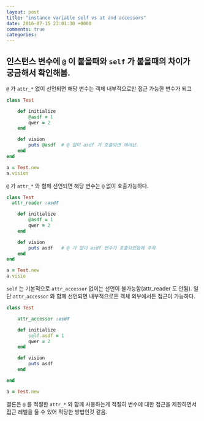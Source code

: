 ```yaml
---
layout: post
title: "instance variable self vs at and accessors"
date: 2016-07-15 23:01:30 +0000
comments: true
categories: 
---
```


인스턴스 변수에 `@` 이 붙을때와 `self` 가 붙을때의 차이가 궁금해서 확인해봄.
--

`@` 가 `attr_*` 없이 선언되면 해당 변수는 객체 내부적으로만 접근 가능한 변수가 되고

```ruby
class Test

    def initialize
        @asdf = 1
        qwer = 2
    end

    def vision
        puts @asdf  # @ 없이 asdf 가 호출되면 에러남.
    end
end

a = Test.new
a.vision
```

`@` 가 `attr_*` 와 함께 선언되면 해당 변수는 `@` 없이 호출가능하다.

```ruby
class Test
  attr_reader :asdf

    def initialize
        @asdf = 1
        qwer = 2
    end

    def vision
        puts asdf   # @ 가 없이 asdf 변수가 호출되었음에 주목
    end
end

a = Test.new
a.visio
```


`self` 는 기본적으로 `attr_accessor` 없이는 선언이 불가능함(attr_reader 도 안됨). 일단 `attr_accessor` 와 함께 선언되면 내부적으로든 객체 외부에서든 접근이 가능하다.

```ruby
class Test

    attr_accessor :asdf

    def initialize
        self.asdf = 1
        qwer = 2
    end

    def vision
        puts asdf
    end

end

a = Test.new
```

결론은 `@` 를 적절한 `attr_*` 와 함께 사용하는게 적절히 변수에 대한 접근을 제한하면서 접근 레벨을 둘 수 있어 적당한 방법인것 같음.


